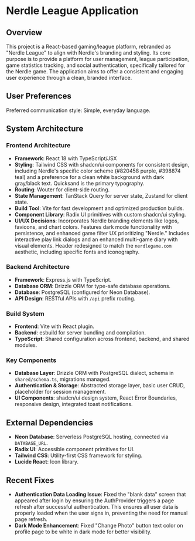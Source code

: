 # Nerdle League Application

## Overview

This project is a React-based gaming/league platform, rebranded as "Nerdle League" to align with Nerdle's branding and styling. Its core purpose is to provide a platform for user management, league participation, game statistics tracking, and social authentication, specifically tailored for the Nerdle game. The application aims to offer a consistent and engaging user experience through a clean, branded interface.

## User Preferences

Preferred communication style: Simple, everyday language.

## System Architecture

### Frontend Architecture
- **Framework**: React 18 with TypeScript/JSX
- **Styling**: Tailwind CSS with shadcn/ui components for consistent design, including Nerdle's specific color scheme (#820458 purple, #398874 teal) and a preference for a clean white background with dark gray/black text. Quicksand is the primary typography.
- **Routing**: Wouter for client-side routing.
- **State Management**: TanStack Query for server state, Zustand for client state.
- **Build Tool**: Vite for fast development and optimized production builds.
- **Component Library**: Radix UI primitives with custom shadcn/ui styling.
- **UI/UX Decisions**: Incorporates Nerdle branding elements like logos, favicons, and chart colors. Features dark mode functionality with persistence, and enhanced game filter UX prioritizing "Nerdle." Includes interactive play link dialogs and an enhanced multi-game diary with visual elements. Header redesigned to match the `nerdlegame.com` aesthetic, including specific fonts and iconography.

### Backend Architecture
- **Framework**: Express.js with TypeScript.
- **Database ORM**: Drizzle ORM for type-safe database operations.
- **Database**: PostgreSQL (configured for Neon Database).
- **API Design**: RESTful APIs with `/api` prefix routing.

### Build System
- **Frontend**: Vite with React plugin.
- **Backend**: esbuild for server bundling and compilation.
- **TypeScript**: Shared configuration across frontend, backend, and shared modules.

### Key Components
- **Database Layer**: Drizzle ORM with PostgreSQL dialect, schema in `shared/schema.ts`, migrations managed.
- **Authentication & Storage**: Abstracted storage layer, basic user CRUD, placeholder for session management.
- **UI Components**: shadcn/ui design system, React Error Boundaries, responsive design, integrated toast notifications.

## External Dependencies

- **Neon Database**: Serverless PostgreSQL hosting, connected via `DATABASE_URL`.
- **Radix UI**: Accessible component primitives for UI.
- **Tailwind CSS**: Utility-first CSS framework for styling.
- **Lucide React**: Icon library.

## Recent Fixes

- **Authentication Data Loading Issue**: Fixed the "blank data" screen that appeared after login by ensuring the AuthProvider triggers a page refresh after successful authentication. This ensures all user data is properly loaded when the user signs in, preventing the need for manual page refresh.
- **Dark Mode Enhancement**: Fixed "Change Photo" button text color on profile page to be white in dark mode for better visibility.
